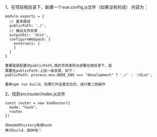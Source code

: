 1、在项目根目录下，新建一个vue.config.js文件（如果没有的话）
   内容为：
    
    module.exports = {
      // 基本路径
      publicPath: './',
      // 输出文件目录
      outputDir: 'dist',
      configureWebpack: {
        externals: {
        }
      }
    }

    重要就是配置对publicPath,我的项目美哟与部署在根目录下，就
    需要在publicPath:上加一级目录，如下：
    publicPath: process.env.NODE_ENV === "development" ? './' : '/dist',
    
    重新npm run build，如果打开还是空白页，进行第二部操作
2、找到src/router/index.js文件
    
    const router = new VueRouter({
      mode: "hash",
      routes
    })
    
    将mode的history改成hash
    再次build，就OK啦！